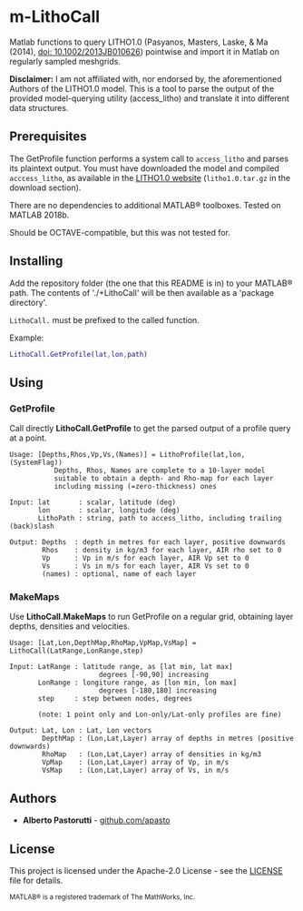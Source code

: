 # m-LithoCall
Matlab functions to query LITHO1.0 (Pasyanos, Masters, Laske, & Ma (2014), [doi: 10.1002/2013JB010626](https://doi.org/10.1002/2013JB010626)) pointwise and import it in Matlab on regularly sampled meshgrids.

**Disclaimer:** I am not affiliated with, nor endorsed by, the aforementioned Authors of the LITHO1.0 model.
This is a tool to parse the output of the provided model-querying utility (access_litho) and translate it into different data structures.

## Prerequisites

The GetProfile function performs a system call to `access_litho` and parses its plaintext output.
You must have downloaded the model and compiled `acccess_litho`, as available in the [LITHO1.0 website](https://igppweb.ucsd.edu/~gabi/litho1.0.html) (`litho1.0.tar.gz` in the download section).

There are no dependencies to additional MATLAB® toolboxes. Tested on MATLAB 2018b.

Should be OCTAVE-compatible, but this was not tested for.

## Installing

Add the repository folder (the one that this README is in) to your MATLAB® path.
The contents of './+LithoCall' will be then available as a 'package directory'.

`LithoCall.` must be prefixed to the called function.

Example:

```matlab
LithoCall.GetProfile(lat,lon,path)
```

## Using

### GetProfile

Call directly **LithoCall.GetProfile** to get the parsed output of a profile query at a point.

```text
Usage: [Depths,Rhos,Vp,Vs,(Names)] = LithoProfile(lat,lon,(SystemFlag))
           Depths, Rhos, Names are complete to a 10-layer model
           suitable to obtain a depth- and Rho-map for each layer
           including missing (=zero-thickness) ones

Input: lat       : scalar, latitude (deg)
       lon       : scalar, longitude (deg)
       LithoPath : string, path to access_litho, including trailing (back)slash

Output: Depths  : depth in metres for each layer, positive downwards
        Rhos    : density in kg/m3 for each layer, AIR rho set to 0
        Vp      : Vp in m/s for each layer, AIR Vp set to 0
        Vs      : Vs in m/s for each layer, AIR Vs set to 0
        (names) : optional, name of each layer
```

### MakeMaps

Use **LithoCall.MakeMaps** to run GetProfile on a regular grid, obtaining layer depths, densities and velocities.

```text
Usage: [Lat,Lon,DepthMap,RhoMap,VpMap,VsMap] = LithoCall(LatRange,LonRange,step)

Input: LatRange : latitude range, as [lat min, lat max]
                      degrees [-90,90] increasing
       LonRange : longiture range, as [lon min, lon max]
                      degrees [-180,180] increasing
       step     : step between nodes, degrees

       (note: 1 point only and Lon-only/Lat-only profiles are fine)

Output: Lat, Lon : Lat, Lon vectors
        DepthMap : (Lon,Lat,Layer) array of depths in metres (positive downwards)
        RhoMap   : (Lon,Lat,Layer) array of densities in kg/m3
        VpMap    : (Lon,Lat,Layer) array of Vp, in m/s
        VsMap    : (Lon,Lat,Layer) array of Vs, in m/s
```

## Authors

- **Alberto Pastorutti** - [github.com/apasto](https://github.com/apasto)

## License

This project is licensed under the Apache-2.0 License - see the [LICENSE](LICENSE) file for details.

<sup>MATLAB® is a registered trademark of The MathWorks, Inc.</sup>
